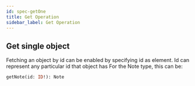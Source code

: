 ```yaml
---
id: spec-getOne
title: Get Operation
sidebar_label: Get Operation
---
```


## Get single object 

Fetching an object by id can be enabled by specifying id as element. 
Id can represent any particular id that object has
For the Note type, this can be:
```graphql
getNote(id: ID!): Note
```
